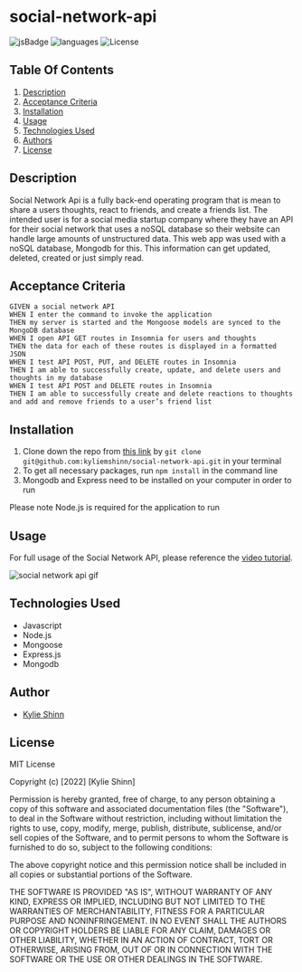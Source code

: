 # social-network-api

![jsBadge](https://img.shields.io/github/languages/top/kyliemshinn/social-network-api?style=plastic)
![languages](https://img.shields.io/github/languages/count/kyliemshinnn/social-network-api)
![License](https://img.shields.io/github/license/kyliemshinn/social-network-api)


## **Table Of Contents**
1. [Description](#description)
2. [Acceptance Criteria](#acceptance-criteria)
3. [Installation](#installation)
4. [Usage](#usage)
5. [Technologies Used](#technologies-used)
6. [Authors](#author)
7. [License](#license)

## **Description**

Social Network Api is a fully back-end operating program that is mean to share a users thoughts, react to friends, and create a friends list. The intended user is for a social media startup company where they have an API for their social network that uses a noSQL database so their website can handle large amounts of unstructured data. This web app was used with a noSQL database, Mongodb for this. This information can get updated, deleted, created or just simply read.

## **Acceptance Criteria** 

```
GIVEN a social network API
WHEN I enter the command to invoke the application
THEN my server is started and the Mongoose models are synced to the MongoDB database
WHEN I open API GET routes in Insomnia for users and thoughts
THEN the data for each of these routes is displayed in a formatted JSON
WHEN I test API POST, PUT, and DELETE routes in Insomnia
THEN I am able to successfully create, update, and delete users and thoughts in my database
WHEN I test API POST and DELETE routes in Insomnia
THEN I am able to successfully create and delete reactions to thoughts and add and remove friends to a user’s friend list
```

## **Installation**

1. Clone down the repo from [this link](https://github.com/kyliemshinn/social-network-api) by `git clone git@github.com:kyliemshinn/social-network-api.git` in your terminal
2. To get all necessary packages, run `npm install` in the command line
3. Mongodb and Express need to be installed on your computer in order to run
 
 Please note Node.js is required for the application to run

## **Usage**

For full usage of the Social Network API, please reference the [video tutorial](https://youtu.be/HnYwk0QEamM).


![social network api gif](./assets/images/socialnetworkapi.gif)



## **Technologies Used**

* Javascript
* Node.js
* Mongoose
* Express.js
* Mongodb


## **Author**

* [Kylie Shinn](https://github.com/kyliemshinn)

## **License**


MIT License

Copyright (c) [2022] [Kylie Shinn]

Permission is hereby granted, free of charge, to any person obtaining a copy of this software and associated documentation files (the "Software"), to deal in the Software without restriction, including without limitation the rights to use, copy, modify, merge, publish, distribute, sublicense, and/or sell copies of the Software, and to permit persons to whom the Software is furnished to do so, subject to the following conditions:

The above copyright notice and this permission notice shall be included in all copies or substantial portions of the Software.

THE SOFTWARE IS PROVIDED "AS IS", WITHOUT WARRANTY OF ANY KIND, EXPRESS OR IMPLIED, INCLUDING BUT NOT LIMITED TO THE WARRANTIES OF MERCHANTABILITY, FITNESS FOR A PARTICULAR PURPOSE AND NONINFRINGEMENT. IN NO EVENT SHALL THE AUTHORS OR COPYRIGHT HOLDERS BE LIABLE FOR ANY CLAIM, DAMAGES OR OTHER LIABILITY, WHETHER IN AN ACTION OF CONTRACT, TORT OR OTHERWISE, ARISING FROM, OUT OF OR IN CONNECTION WITH THE SOFTWARE OR THE USE OR OTHER DEALINGS IN THE SOFTWARE.